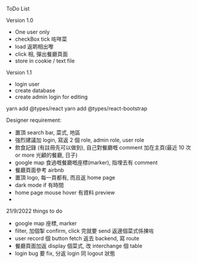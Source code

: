 ToDo List

Version 1.0

- One user only
- checkBox tick 咗咩菜
- load 返啲相出嚟
- click 相, 彈出餐廳頁面
- store in cookie / text file

Version 1.1

- login user
- create database
- create admin login for editing

yarn add @types/react
yarn add @types/react-bootstrap

Designer requirement:

- 置頂 search bar, 菜式, 地區
- 強烈建議加 login, 寫返 2 個 role, admin role, user role
- 飲食記錄 (有註冊先可以做到), 自己對餐廳嘅 comment 加在主頁(最近 10 次 or more 光顧的餐廳, 日子)
- google map 食過嘅餐廳嘅座標(marker), 指埋去有 comment
- 餐廳頁面參考 airbnb
- 置頂 logo, 每一頁都有, 而且返 home page
- dark mode if 有時間
- home page mouse hover 有資料 preview
-

21/9/2022
things to do

- google map 座標, marker
- filter, 加個掣 confirm, click 完就要 send 返邊個菜式係揀咗
- user record 個 button fetch 返去 backend, 寫 route
- 餐廳頁面加返 display 個菜式, 改 interchange 個 table
- login bug 要 fix, 分返 login 同 logout 狀態
